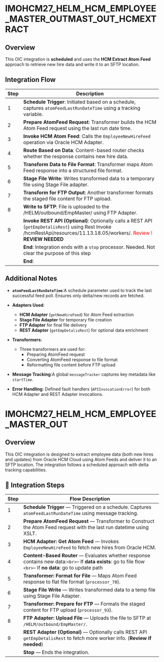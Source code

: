 # IMOHCM27_HELM_HCM_EMPLOYEE_MASTER_OUTMAST_OUT_HCMEXTRACT
## Overview
This OIC integration is **scheduled** and uses the **HCM Extract Atom Feed** approach to retrieve new hire data and write it to an SFTP location.

## Integration Flow
| Step  | Description                                                                                                                                        |
| ----- | -------------------------------------------------------------------------------------------------------------------------------------------------- |
| 1 | **Schedule Trigger**: Initiated based on a schedule, captures `atomFeedLastRunDateTime` using a tracking variable.       |
| 2 | **Prepare AtomFeed Request**: Transformer builds the HCM Atom Feed request using the last run date time.                       |
| 3 | **Invoke HCM Atom Feed**: Calls the `EmployeeNewHireFeed` operation via Oracle HCM Adapter.                           |
| 4 | **Route Based on Data**: Content-based router checks whether the response contains new hire data.                         |
| 5 | **Transform Data to File Format**: Transformer maps Atom Feed response into a structured file format.                     |
| 6 | **Stage File Write**: Writes transformed data to a temporary file using Stage File adapter.                               |
| 7 | **Transform for FTP Output**: Another transformer formats the staged file content for FTP upload.                         |
| 8 | **Write to SFTP**: File is uploaded to the /HELM/outbound/EmpMaster/ using FTP Adapter.                                  |
| 9 | **Invoke REST API (Optional)**: Optionally calls a REST API (`getEmpDetalisRest`) using Rest Invoke /hcmRestApi/resources/11.13.18.05/workers/.  <font color='red'>Review !</font> **REVIEW NEEDED**
|    | **End**: Integration ends with a `stop` processor.   Needed. Not clear the purpose of this step</font>
|    | **End**:                                                                                      |

## Additional Notes

- **`atomFeedLastRunDateTime`**:A schedule parameter used to track the last successful feed poll. Ensures only delta/new records are fetched.
- **Adapters Used**:

  - **HCM Adapter** (`getNewHireFeed`) for Atom Feed extraction
  - **Stage File Adapter** for temporary file creation
  - **FTP Adapter** for final file delivery
  - **REST Adapter** (`getEmpDetalisRest`) for optional data enrichment
- **Transformers**:
  - Three transformers are used for:
    - Preparing AtomFeed request
    - Converting AtomFeed response to file format
    - Reformatting file content before FTP upload
- **Message Tracking**:A global `messageTracker` captures key metadata like `startTime`.
- **Error Handling**:
  Defined fault handlers (`APIInvocationError`) for both HCM Adapter and REST Adapter invocations.

# IMOHCM27_HELM_HCM_EMPLOYEE_MASTER_OUT
## Overview
This OIC integration is designed to extract employee data (both new hires and updates) from Oracle HCM Cloud using Atom Feeds and deliver it to an SFTP location. The integration follows a scheduled approach with delta tracking capabilities.

## 🧭 Integration Steps

| Step  | Flow Description                                                                                                                                                                       |
| ----- | -------------------------------------------------------------------------------------------------------------------------------------------------------------------------------------- |
| 1 | **Schedule Trigger** — Triggered on a schedule. Captures `atomFeedLastRunDateTime` using message tracking.                                                                    |
| 2 | ****Prepare AtomFeed Request**** — Transformer to Construct the Atom Feed request with the last run datetime using XSLT.                                                     |
| 3 | **HCM Adapter: Get Atom Feed** — Invokes `EmployeeNewHireFeed` to fetch new hires from Oracle HCM.                                                                            |
| 4 | **Content-Based Router** — Evaluates whether response contains new data:`<br>`– If **data exists**: go to file flow `<br>`– If **no data**: go to update path |
| 5 | **Transformer: Format for File** — Maps Atom Feed response to flat file format (`processor_70`).                                                                              |
| 6 | **Stage File Write** — Writes transformed data to a temp file using Stage File Adapter.                                                                                         |
| 7 | **Transformer: Prepare for FTP** — Formats the staged content for FTP upload (`processor_93`).                                                                                |
| 8 | **FTP Adapter: Upload File** — Uploads the file to SFTP at `/HELM/outbound/EmpMaster/`.                                                                                       |
| 9 | **REST Adapter (Optional)** — Optionally calls REST API `getEmpDetalisRest` to fetch more worker info. (**Review if needed**)                                           |
|     | **Stop** — Ends the integration.                                                                                                                                                |

<!--stackedit_data:
eyJoaXN0b3J5IjpbNzQ2NjI5Njg3LDg2NzUzNDk4NiwxMjU1MD
Y0MTI0LDEzNDcxMzY5NDUsLTExNjMwMTcxMzcsMzYwMDgzNDQy
LC0xMDc4MjYwNzA1LDE0MTUzNDg4MTUsLTExMTQ4NzY2NTEsLT
gyNzk0NTY4NiwtNjIyMTQ0NzExXX0=
-->